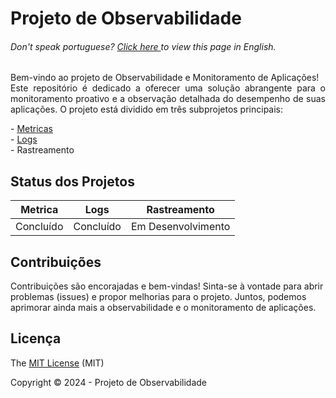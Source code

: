 <h1> Projeto de Observabilidade </h1>
<h6> Don't speak portuguese? <a href="https://github.com/rubem007/observability/blob/main/README.md"> Click here </a> to view this page in English. </h6>
<p align="justify">
Bem-vindo ao projeto de Observabilidade e Monitoramento de Aplicações! <br> 
Este repositório é dedicado a oferecer uma solução abrangente para o monitoramento proativo e a observação detalhada do desempenho de suas aplicações. O projeto está dividido em três subprojetos principais:
</p>
 - <a href="https://github.com/rubem007/observability/tree/main/metric" target="_blank">Metricas</a><br>
 - <a href="https://github.com/rubem007/observability/tree/main/log" target="_blank">Logs</a><br>
 - Rastreamento

## Status dos Projetos

Metrica | Logs | Rastreamento
--- | --- | ---
Concluído | Concluído | Em Desenvolvimento

## Contribuições
Contribuições são encorajadas e bem-vindas! Sinta-se à vontade para abrir problemas (issues) e propor melhorias para o projeto. Juntos, podemos aprimorar ainda mais a observabilidade e o monitoramento de aplicações.

## Licença
The [MIT License]() (MIT)

Copyright :copyright: 2024 - Projeto de Observabilidade
